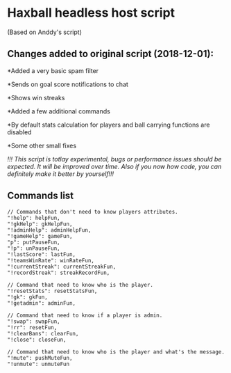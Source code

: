 # Haxball headless host script
(Based on Anddy's script)

## Changes added to original script (2018-12-01):

*Added a very basic spam filter

*Sends on goal score notifications to chat

*Shows win streaks

*Added a few additional commands

*By default stats calculation for players and ball carrying functions are disabled

*Some other small fixes

*!!! This script is totlay experimental, bugs or performance issues should be expected. It will be improved over time. Also if you now how code, you can definitely make it better by yourself!!!*

## Commands list
	// Commands that don't need to know players attributes.
	"!help": helpFun,
	"!gkHelp": gkHelpFun,
	"!adminHelp": adminHelpFun,
	"!gameHelp": gameFun,
	"p": putPauseFun,
	"!p": unPauseFun,
	"!lastScore": lastFun,
	"!teamsWinRate": winRateFun,
	"!currentStreak": currentStreakFun,
	"!recordStreak": streakRecordFun,

	// Command that need to know who is the player.
	"!resetStats": resetStatsFun,
	"!gk": gkFun,
	"!getadmin": adminFun,

	// Command that need to know if a player is admin.
	"!swap": swapFun,
	"!rr": resetFun,
	"!clearBans": clearFun,
	"!close": closeFun,

	// Command that need to know who is the player and what's the message.
	"!mute": pushMuteFun,
	"!unmute": unmuteFun

